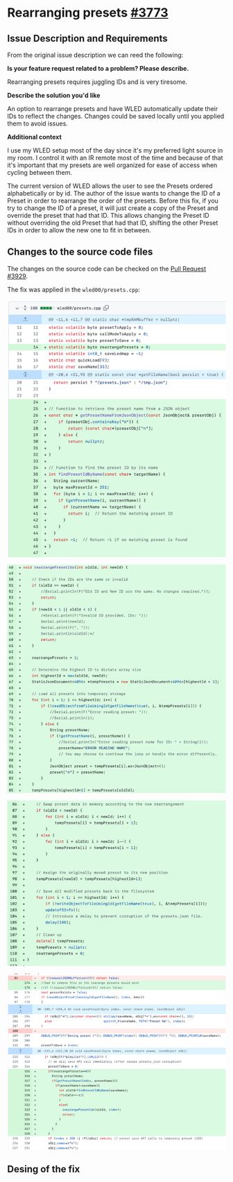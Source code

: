 # Rearranging presets [#3773](https://github.com/Aircoookie/WLED/issues/3773)

## Issue Description and Requirements

From the original issue description we can reed the following:

**Is your feature request related to a problem? Please describe.**

Rearranging presets requires juggling IDs and is very tiresome.

**Describe the solution you'd like**

An option to rearrange presets and have WLED automatically update their IDs to reflect the changes.
Changes could be saved locally until you applied them to avoid issues.

**Additional context**

I use my WLED setup most of the day since it's my preferred light source in my room. I control it with an IR remote most of the time and because of that it's important that my presets are well organized for ease of access when cycling between them.

The current version of WLED allows the user to see the Presets ordered alphabetically or by id. The author of the issue wants to change the ID of a Preset in order to rearrange the order of the presets. Before this fix, if you try to change the ID of a preset, it will just create a copy of the Preset and override the preset that had that ID. 
This allows changing the Preset ID without overriding the old Preset that had that ID, shifting the other Preset IDs in order to allow the new one to fit in between.

## Changes to the source code files

The changes on the source code can be checked on the [Pull Request #3929](https://github.com/Aircoookie/WLED/pull/3929). 

The fix was applied in the ``wled00/presets.cpp``:

![img.png](img.png)

![img_1.png](img_1.png)

![img_2.png](img_2.png)

![img_3.png](img_3.png)


## Desing of the fix